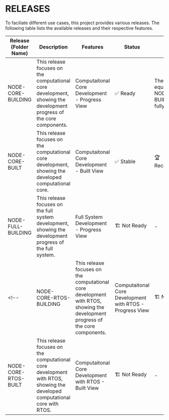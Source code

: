 # RELEASES

To faciliate different use cases, this project provides various releases. The following table lists the available releases and their respective features.

| Release (Folder Name) | Description | Features | Status | Notes |
| ------- | ----------- | -------- | ------ | ----- |
| NODE-CORE-BUILDING| This release focuses on the computational core development, showing the development progress of the core components. | Computaitonal Core Development - Progress View | ✅ Ready | Theoretically equivalent to NODE-CORE-BUILT, but not fully tested. |
| NODE-CORE-BUILT| This release focuses on the computational core development, showing the developed computational core. | Computaitonal Core Development - Built View | ✅ Stable | 🏆 Recommended |
| NODE-FULL-BUILDING| This release focuses on the full system development, showing the development progress of the full system. | Full System Development - Progress View | 🏗️ Not Ready | - |
<!-- | NODE-CORE-RTOS-BUILDING| This release focuses on the computational core development with RTOS, showing the development progress of the core components. | Computaitonal Core Development with RTOS - Progress View | 🏗️ Not Ready | - |
| NODE-CORE-RTOS-BUILT| This release focuses on the computational core development with RTOS, showing the developed computational core with RTOS. | Computaitonal Core Development with RTOS - Built View | 🏗️ Not Ready | - | -->